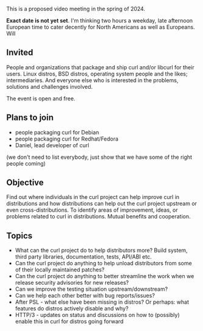 This is a proposed video meeting in the spring of 2024.

**Exact date is not yet set**. I'm thinking two hours a weekday, late afternoon European time to cater decently for North Americans as well as Europeans. Will

## Invited

People and organizations that package and ship curl and/or libcurl for their users. Linux distros, BSD distros, operating system people and the likes; intermediaries. And everyone else who is interested in the problems, solutions and challenges involved.

The event is open and free.

## Plans to join

- people packaging curl for Debian
- people packaging curl for Redhat/Fedora
- Daniel, lead developer of curl

(we don't need to list everybody, just show that we have some of the right people coming)

## Objective

Find out where individuals in the curl project can help improve curl in distributions and how distributions can help out the curl project upstream or even cross-distributions. To identify areas of improvement, ideas, or problems related to curl in distributions. Mutual benefits and cooperation.

## Topics

- What can the curl project do to help distributors more? Build system, third party libraries, documentation, tests, API/ABI etc.
- Can the curl project do anything to help unload distributors from some of their locally maintained patches?
- Can the curl project do anything to better streamline the work when we release security advisories for new releases?
- Can we improve the testing situation upstream/downstream?
- Can we help each other better with bug reports/issues?
- After PSL - what else have been missing in distros? Or perhaps: what features do distros actively disable and why?
- HTTP/3 - updates on status and discussions on how to (possibly) enable this in curl for distros going forward
